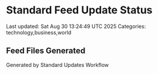 # Standard Feed Update Status
Last updated: Sat Aug 30 13:24:49 UTC 2025
Categories: technology,business,world

## Feed Files Generated

Generated by Standard Updates Workflow
